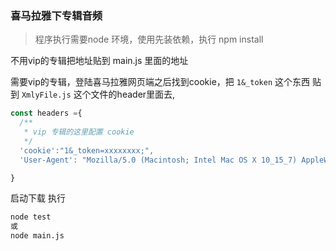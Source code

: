 ### 喜马拉雅下专辑音频

> 程序执行需要node 环境，使用先装依赖，执行 npm install



不用vip的专辑把地址贴到 main.js 里面的地址

需要vip的专辑，登陆喜马拉雅网页端之后找到cookie，把 `1&_token` 这个东西 贴到 `XmlyFile.js` 这个文件的header里面去,

```js
const headers ={
  /**
   * vip 专辑的这里配置 cookie
   */
  'cookie':"1&_token=xxxxxxxx;",
  'User-Agent': "Mozilla/5.0 (Macintosh; Intel Mac OS X 10_15_7) AppleWebKit/537.36 (KHTML, like Gecko) Chrome/102.0.5005.63 Safari/537.36 Edg/102.0.1245.39"

}

```

启动下载 执行

```bash
node test
或
node main.js
```


